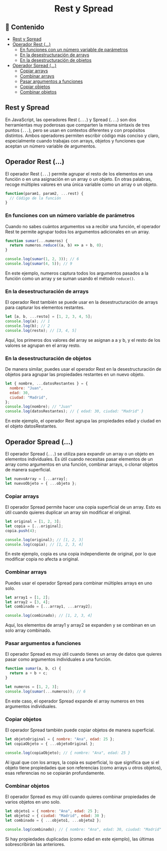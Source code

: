 <h1 align='center'>Rest y Spread </h1>

<h2>📑 Contenido</h2>

- [Rest y Spread](#rest-y-spread)
- [Operador Rest (...)](#operador-rest-)
  - [En funciones con un número variable de parámetros](#en-funciones-con-un-número-variable-de-parámetros)
  - [En la desestructuración de arrays](#en-la-desestructuración-de-arrays)
  - [En la desestructuración de objetos](#en-la-desestructuración-de-objetos)
- [Operador Spread (...)](#operador-spread-)
  - [Copiar arrays](#copiar-arrays)
  - [Combinar arrays](#combinar-arrays)
  - [Pasar argumentos a funciones](#pasar-argumentos-a-funciones)
  - [Copiar objetos](#copiar-objetos)
  - [Combinar objetos](#combinar-objetos)

## Rest y Spread

En JavaScript, las operadores Rest (`...`) y Spread (`...`) son dos herramientas muy poderosas que comparten la misma sintaxis de tres puntos (`...`), pero se usan en contextos diferentes y con propósitos distintos. Ambos operadores permiten escribir código más conciso y claro, especialmente cuando trabajas con arrays, objetos y funciones que aceptan un número variable de argumentos.

## Operador Rest (...)

El operador Rest (`...`) permite agrupar el resto de los elementos en una función o en una asignación en un array o un objeto. En otras palabras, recoge múltiples valores en una única variable como un array o un objeto.

```js
function(param1, param2, ...rest) {
  // Código de la función
}
```

### En funciones con un número variable de parámetros

Cuando no sabes cuántos argumentos va a recibir una función, el operador Rest te permite agrupar todos los argumentos adicionales en un array.

```js
function sumar(...numeros) {
  return numeros.reduce((a, b) => a + b, 0);
}

console.log(sumar(1, 2, 3)); // 6
console.log(sumar(4, 5)); // 9
```

En este ejemplo, numeros captura todos los argumentos pasados a la función como un array y se suman usando el método `reduce()`.

### En la desestructuración de arrays

El operador Rest también se puede usar en la desestructuración de arrays para capturar los elementos restantes.

```js
let [a, b, ...resto] = [1, 2, 3, 4, 5];
console.log(a); // 1
console.log(b); // 2
console.log(resto); // [3, 4, 5]
```

Aquí, los primeros dos valores del array se asignan a a y b, y el resto de los valores se agrupan en el array resto.

### En la desestructuración de objetos

De manera similar, puedes usar el operador Rest en la desestructuración de objetos para agrupar las propiedades restantes en un nuevo objeto.

```js
let { nombre, ...datosRestantes } = {
  nombre: "Juan",
  edad: 30,
  ciudad: "Madrid",
};
console.log(nombre); // "Juan"
console.log(datosRestantes); // { edad: 30, ciudad: "Madrid" }
```

En este ejemplo, el operador Rest agrupa las propiedades edad y ciudad en el objeto datosRestantes.

## Operador Spread (...)

El operador Spread (`...`) se utiliza para expandir un array o un objeto en elementos individuales. Es útil cuando necesitas pasar elementos de un array como argumentos en una función, combinar arrays, o clonar objetos de manera superficial.

```js
let nuevoArray = [...array];
let nuevoObjeto = { ...objeto };
```

### Copiar arrays

El operador Spread permite hacer una copia superficial de un array. Esto es útil cuando quieres duplicar un array sin modificar el original.

```js
let original = [1, 2, 3];
let copia = [...original];
copia.push(4);

console.log(original); // [1, 2, 3]
console.log(copia); // [1, 2, 3, 4]
```

En este ejemplo, copia es una copia independiente de original, por lo que modificar copia no afecta a original.

### Combinar arrays

Puedes usar el operador Spread para combinar múltiples arrays en uno solo.

```js
let array1 = [1, 2];
let array2 = [3, 4];
let combinado = [...array1, ...array2];

console.log(combinado); // [1, 2, 3, 4]
```

Aquí, los elementos de array1 y array2 se expanden y se combinan en un solo array combinado.

### Pasar argumentos a funciones

El operador Spread es muy útil cuando tienes un array de datos que quieres pasar como argumentos individuales a una función.

```js
function sumar(a, b, c) {
  return a + b + c;
}

let numeros = [1, 2, 3];
console.log(sumar(...numeros)); // 6
```

En este caso, el operador Spread expande el array numeros en tres argumentos individuales.

### Copiar objetos

El operador Spread también puede copiar objetos de manera superficial.

```js
let objetoOriginal = { nombre: "Ana", edad: 25 };
let copiaObjeto = { ...objetoOriginal };

console.log(copiaObjeto); // { nombre: "Ana", edad: 25 }
```

Al igual que con los arrays, la copia es superficial, lo que significa que si el objeto tiene propiedades que son referencias (como arrays u otros objetos), esas referencias no se copiarán profundamente.

### Combinar objetos

El operador Spread es muy útil cuando quieres combinar propiedades de varios objetos en uno solo.

```js
let objeto1 = { nombre: "Ana", edad: 25 };
let objeto2 = { ciudad: "Madrid", edad: 30 };
let combinado = { ...objeto1, ...objeto2 };

console.log(combinado); // { nombre: "Ana", edad: 30, ciudad: "Madrid" }
```

Si hay propiedades duplicadas (como edad en este ejemplo), las últimas sobrescribirán las anteriores.
